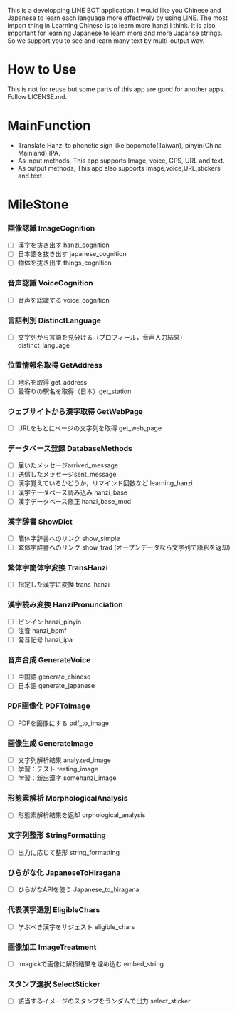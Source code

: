 
This is a developping LINE BOT application.
I would like you Chinese and Japanese to learn each language more effectively by using LINE.
The most import thing in Learning Chinese is to learn more hanzi I think. It is also important for learning Japanese to learn more and more Japanse strings.
So we support you to see and learn many text by multi-output way.

# How to Use
This is not for reuse but some parts of this app are good for another apps.
Follow LICENSE.md.

# MainFunction

- Translate Hanzi to phonetic sign like bopomofo(Taiwan), pinyin(China Mainland),IPA.
- As input methods, This app supports Image, voice, GPS, URL and text.
- As output methods, This app also supports Image,voice,URL,stickers and text.

# MileStone

### 画像認識 ImageCognition
- [ ] 漢字を抜き出す hanzi_cognition
- [ ] 日本語を抜き出す japanese_cognition
- [ ] 物体を抜き出す things_cognition
### 音声認識 VoiceCognition
- [ ] 音声を認識する voice_cognition
### 言語判別 DistinctLanguage
- [ ] 文字列から言語を見分ける（プロフィール，音声入力結果）distinct_language
### 位置情報名取得 GetAddress
- [ ] 地名を取得 get_address
- [ ] 最寄りの駅名を取得（日本）get_station
### ウェブサイトから漢字取得 GetWebPage
- [ ] URLをもとにページの文字列を取得 get_web_page
### データベース登録 DatabaseMethods
- [ ] 届いたメッセージarrived_message
- [ ] 送信したメッセージsent_message
- [ ] 漢字覚えているかどうか，リマインド回数など learning_hanzi
- [ ] 漢字データベース読み込み hanzi_base
- [ ] 漢字データベース修正 hanzi_base_mod
### 漢字辞書 ShowDict
- [ ] 簡体字辞書へのリンク show_simple 
- [ ] 繁体字辞書へのリンク show_trad
(オープンデータなら文字列で語釈を返却)
### 繁体字簡体字変換 TransHanzi
- [ ] 指定した漢字に変換 trans_hanzi
### 漢字読み変換 HanziPronunciation
- [ ] ピンイン hanzi_pinyin
- [ ] 注音 hanzi_bpmf
- [ ] 発音記号 hanzi_ipa
### 音声合成 GenerateVoice
- [ ] 中国語 generate_chinese
- [ ] 日本語 generate_japanese
### PDF画像化 PDFToImage
- [ ] PDFを画像にする pdf_to_image
### 画像生成 GenerateImage
- [ ] 文字列解析結果 analyzed_image
- [ ] 学習：テスト testing_image
- [ ] 学習：新出漢字 somehanzi_image
### 形態素解析 MorphologicalAnalysis
- [ ] 形態素解析結果を返却 orphological_analysis
### 文字列整形 StringFormatting
- [ ] 出力に応じて整形 string_formatting
### ひらがな化 JapaneseToHiragana
- [ ] ひらがなAPIを使う Japanese_to_hiragana
### 代表漢字選別 EligibleChars
- [ ] 学ぶべき漢字をサジェスト eligible_chars
### 画像加工 ImageTreatment
- [ ] Imagickで画像に解析結果を埋め込む embed_string
### スタンプ選択 SelectSticker
- [ ] 該当するイメージのスタンプをランダムで出力 select_sticker
